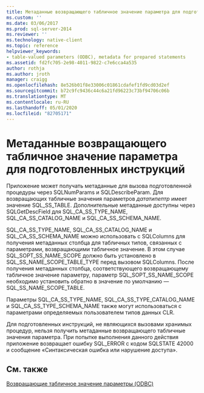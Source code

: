 ```yaml
---
title: Метаданные возвращающего табличное значение параметра для подготовленных инструкций | Документация Майкрософт
ms.custom: ''
ms.date: 03/06/2017
ms.prod: sql-server-2014
ms.reviewer: ''
ms.technology: native-client
ms.topic: reference
helpviewer_keywords:
- table-valued parameters (ODBC), metadata for prepared statements
ms.assetid: fd2fc705-2e98-4011-9822-c7e6cca4a535
author: rothja
ms.author: jroth
manager: craigg
ms.openlocfilehash: 8e526b01f8e33006c01861cdafef1fd9cd03d2ef
ms.sourcegitcommit: b72c9fc9436c44c6a21fd96223c73bf94706c06b
ms.translationtype: MT
ms.contentlocale: ru-RU
ms.lasthandoff: 05/01/2020
ms.locfileid: "82705171"
---
```

# <a name="table-valued-parameter-metadata-for-prepared-statements"></a>Метаданные возвращающего табличное значение параметра для подготовленных инструкций
  Приложение может получать метаданные для вызова подготовленной процедуры через SQLNumParams и SQLDescribeParam. Для возвращающих табличные значения параметров *дататипептр* имеет значение SQL_SS_TABLE. Дополнительные метаданные доступны через SQLGetDescField для SQL_CA_SS_TYPE_NAME, SQL_CA_SS_CATALOG_NAME и SQL_CA_SS_SCHEMA_NAME.  
  
 SQL_CA_SS_TYPE_NAME, SQL_CA_SS_CATALOG_NAME и SQL_CA_SS_SCHEMA_NAME можно использовать с SQLColumns для получения метаданных столбца для табличных типов, связанных с параметрами, возвращающими табличное значение. В этом случае SQL_SOPT_SS_NAME_SCOPE должно быть установлено в SQL_SS_NAME_SCOPE_TABLE_TYPE перед вызовом SQLColumns. После получения метаданных столбца, соответствующего возвращающему табличное значение параметру, параметр SQL_SOPT_SS_NAME_SCOPE необходимо установить обратно в значение по умолчанию — SQL_SS_NAME_SCOPE_TABLE.  
  
 Параметры SQL_CA_SS_TYPE_NAME, SQL_CA_SS_TYPE_CATALOG_NAME и SQL_CA_SS_TYPE_SCHEMA_NAME также могут использоваться с параметрами определяемых пользователем типов данных CLR.  
  
 Для подготовленных инструкций, не являющихся вызовами хранимых процедур, нельзя получить метаданные возвращающего табличные значения параметра. При попытке выполнения данного действия приложение возвращает ошибку SQL_ERROR с кодом SQLSTATE 42000 и сообщение «Синтаксическая ошибка или нарушение доступа».  
  
## <a name="see-also"></a>См. также  
 [Возвращающие табличное значение параметры &#40;ODBC&#41;](table-valued-parameters-odbc.md)  
  
  
